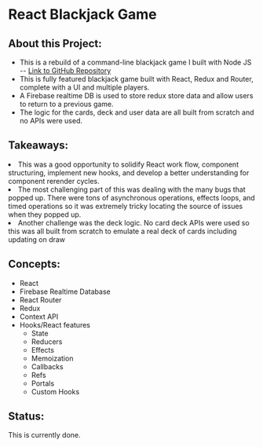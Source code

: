 <h1>React Blackjack Game</h1>
<h2>About this Project:</h2>
<ul>
  <li>This is a rebuild of a command-line blackjack game I built with Node JS -- <a href="https://github.com/admaloch/blackjack-node-app">Link to GitHub Repository</a></li>
  <li>This is fully featured blackjack game built with React, Redux and Router, complete with a UI and multiple players. </li>
  <li>A Firebase realtime DB is used to store redux store data and allow users to return to a previous game. </li>
  <li>The logic for the cards, deck and user data are all built from scratch and no APIs were used. </li>
</ul>
<h2>Takeaways:</h2>
<li>This was a good opportunity to solidify React work flow, component structuring, implement new hooks, and develop a better understanding for component rerender cycles.
  <li>  The most challenging part of this was dealing with the many bugs that popped up. There were tons of asynchronous operations, effects loops, and timed operations so it was extremely tricky locating the source of issues when they popped up. </li>
  <li>Another challenge was the deck logic. No card deck APIs were used so this was all built from scratch to emulate a real deck of cards including updating on draw </li>
<h2>Concepts:</h2>
<ul>
  <li>React</li>
  <li>Firebase Realtime Database</li>
  <li>React Router</li>
  <li>Redux</li>
  <li>Context API</li>
  <li>Hooks/React features
  <ul>
    <li>State</li>
    <li>Reducers</li>
    <li>Effects</li>
    <li>Memoization</li>
    <li>Callbacks</li>
    <li>Refs</li>
    <li>Portals</li>
    <li>Custom Hooks</li>
  </ul>
  </li>
</ul>

<h2>Status:</h2>
<p>This is currently done.</p>
 




